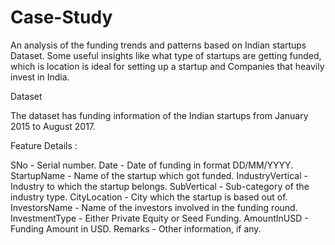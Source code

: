 # Case-Study
An analysis of the funding trends and patterns based on Indian startups Dataset. Some useful insights like what type of startups are getting funded, which is location is ideal for setting up a startup and Companies that heavily invest in India.

Dataset 

The dataset has funding information of the Indian startups from January 2015 to August 2017.

Feature Details :

SNo - Serial number.
Date - Date of funding in format DD/MM/YYYY.
StartupName - Name of the startup which got funded.
IndustryVertical - Industry to which the startup belongs.
SubVertical - Sub-category of the industry type.
CityLocation - City which the startup is based out of.
InvestorsName - Name of the investors involved in the funding round.
InvestmentType - Either Private Equity or Seed Funding.
AmountInUSD - Funding Amount in USD.
Remarks - Other information, if any.
